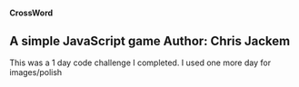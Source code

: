 #### CrossWord
A simple JavaScript game
Author: Chris Jackem
---

This was a 1 day code challenge I completed. I used one more day for images/polish

